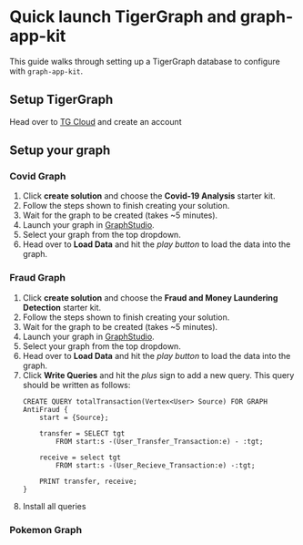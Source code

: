 # Quick launch TigerGraph and graph-app-kit
This guide walks through setting up a TigerGraph database to configure with `graph-app-kit`.

## Setup TigerGraph
Head over to [TG Cloud](https://tgcloud.io/) and create an account

## Setup your graph

### Covid Graph
1. Click **create solution** and choose the **Covid-19 Analysis** starter kit.
2. Follow the steps shown to finish creating your solution.
3. Wait for the graph to be created (takes ~5 minutes).
4. Launch your graph in [GraphStudio](https://www.tigergraph.com/graphstudio/).
5. Select your graph from the top dropdown.
6. Head over to **Load Data** and hit the *play button* to load the data into the graph.

### Fraud Graph
1. Click **create solution** and choose the **Fraud and Money Laundering Detection** starter kit.
2. Follow the steps shown to finish creating your solution.
3. Wait for the graph to be created (takes ~5 minutes).
4. Launch your graph in [GraphStudio](https://www.tigergraph.com/graphstudio/).
5. Select your graph from the top dropdown.
6. Head over to **Load Data** and hit the *play button* to load the data into the graph.
7. Click **Write Queries** and hit the *plus* sign to add a new query. This query should be written as follows:
    ```
    CREATE QUERY totalTransaction(Vertex<User> Source) FOR GRAPH AntiFraud {  
        start = {Source};
    
        transfer = SELECT tgt
            FROM start:s -(User_Transfer_Transaction:e) - :tgt;
    
        receive = select tgt
            FROM start:s -(User_Recieve_Transaction:e) -:tgt;

        PRINT transfer, receive;
    }
    ```
8. Install all queries

### Pokemon Graph